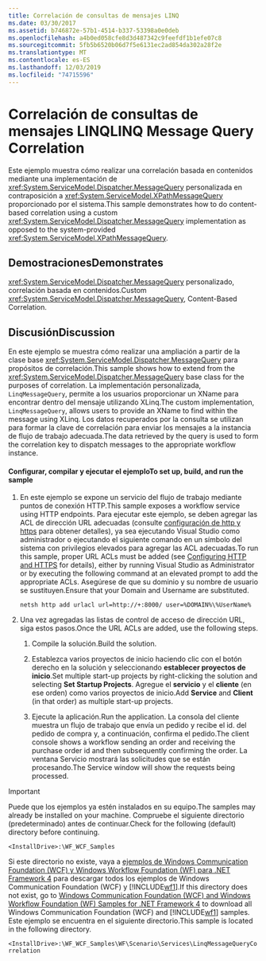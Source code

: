 ```yaml
---
title: Correlación de consultas de mensajes LINQ
ms.date: 03/30/2017
ms.assetid: b746872e-57b1-4514-b337-53398a0e0deb
ms.openlocfilehash: a4b0ed058cfe8d3d487342c9feefdf1b1efe07c8
ms.sourcegitcommit: 5fb5b6520b06d7f5e6131ec2ad854da302a28f2e
ms.translationtype: MT
ms.contentlocale: es-ES
ms.lasthandoff: 12/03/2019
ms.locfileid: "74715596"
---
```

# <a name="linq-message-query-correlation"></a><span data-ttu-id="6a15f-102">Correlación de consultas de mensajes LINQ</span><span class="sxs-lookup"><span data-stu-id="6a15f-102">LINQ Message Query Correlation</span></span>
<span data-ttu-id="6a15f-103">Este ejemplo muestra cómo realizar una correlación basada en contenidos mediante una implementación de <xref:System.ServiceModel.Dispatcher.MessageQuery> personalizada en contraposición a <xref:System.ServiceModel.XPathMessageQuery> proporcionado por el sistema.</span><span class="sxs-lookup"><span data-stu-id="6a15f-103">This sample demonstrates how to do content-based correlation using a custom <xref:System.ServiceModel.Dispatcher.MessageQuery> implementation as opposed to the system-provided <xref:System.ServiceModel.XPathMessageQuery>.</span></span>  
  
## <a name="demonstrates"></a><span data-ttu-id="6a15f-104">Demostraciones</span><span class="sxs-lookup"><span data-stu-id="6a15f-104">Demonstrates</span></span>  
 <span data-ttu-id="6a15f-105"><xref:System.ServiceModel.Dispatcher.MessageQuery> personalizado, correlación basada en contenidos.</span><span class="sxs-lookup"><span data-stu-id="6a15f-105">Custom <xref:System.ServiceModel.Dispatcher.MessageQuery>, Content-Based Correlation.</span></span>  
  
## <a name="discussion"></a><span data-ttu-id="6a15f-106">Discusión</span><span class="sxs-lookup"><span data-stu-id="6a15f-106">Discussion</span></span>  
 <span data-ttu-id="6a15f-107">En este ejemplo se muestra cómo realizar una ampliación a partir de la clase base <xref:System.ServiceModel.Dispatcher.MessageQuery> para propósitos de correlación.</span><span class="sxs-lookup"><span data-stu-id="6a15f-107">This sample shows how to extend from the <xref:System.ServiceModel.Dispatcher.MessageQuery> base class for the purposes of correlation.</span></span> <span data-ttu-id="6a15f-108">La implementación personalizada, `LinqMessageQuery`, permite a los usuarios proporcionar un XName para encontrar dentro del mensaje utilizando XLinq.</span><span class="sxs-lookup"><span data-stu-id="6a15f-108">The custom implementation, `LinqMessageQuery`, allows users to provide an XName to find within the message using XLinq.</span></span> <span data-ttu-id="6a15f-109">Los datos recuperados por la consulta se utilizan para formar la clave de correlación para enviar los mensajes a la instancia de flujo de trabajo adecuada.</span><span class="sxs-lookup"><span data-stu-id="6a15f-109">The data retrieved by the query is used to form the correlation key to dispatch messages to the appropriate workflow instance.</span></span>  
  
#### <a name="to-set-up-build-and-run-the-sample"></a><span data-ttu-id="6a15f-110">Configurar, compilar y ejecutar el ejemplo</span><span class="sxs-lookup"><span data-stu-id="6a15f-110">To set up, build, and run the sample</span></span>  
  
1. <span data-ttu-id="6a15f-111">En este ejemplo se expone un servicio del flujo de trabajo mediante puntos de conexión HTTP.</span><span class="sxs-lookup"><span data-stu-id="6a15f-111">This sample exposes a workflow service using HTTP endpoints.</span></span> <span data-ttu-id="6a15f-112">Para ejecutar este ejemplo, se deben agregar las ACL de dirección URL adecuadas (consulte [configuración de http y https](https://go.microsoft.com/fwlink/?LinkId=70353) para obtener detalles), ya sea ejecutando Visual Studio como administrador o ejecutando el siguiente comando en un símbolo del sistema con privilegios elevados para agregar las ACL adecuadas.</span><span class="sxs-lookup"><span data-stu-id="6a15f-112">To run this sample, proper URL ACLs must be added (see [Configuring HTTP and HTTPS](https://go.microsoft.com/fwlink/?LinkId=70353) for details), either by running Visual Studio as Administrator or by executing the following command at an elevated prompt to add the appropriate ACLs.</span></span> <span data-ttu-id="6a15f-113">Asegúrese de que su dominio y su nombre de usuario se sustituyen.</span><span class="sxs-lookup"><span data-stu-id="6a15f-113">Ensure that your Domain and Username are substituted.</span></span>  
  
    ```console  
    netsh http add urlacl url=http://+:8000/ user=%DOMAIN%\%UserName%  
    ```  
  
2. <span data-ttu-id="6a15f-114">Una vez agregadas las listas de control de acceso de dirección URL, siga estos pasos.</span><span class="sxs-lookup"><span data-stu-id="6a15f-114">Once the URL ACLs are added, use the following steps.</span></span>  
  
    1. <span data-ttu-id="6a15f-115">Compile la solución.</span><span class="sxs-lookup"><span data-stu-id="6a15f-115">Build the solution.</span></span>  
  
    2. <span data-ttu-id="6a15f-116">Establezca varios proyectos de inicio haciendo clic con el botón derecho en la solución y seleccionando **establecer proyectos de inicio**.</span><span class="sxs-lookup"><span data-stu-id="6a15f-116">Set multiple start-up projects by right-clicking the solution and selecting **Set Startup Projects**.</span></span> <span data-ttu-id="6a15f-117">Agregue el **servicio** y el **cliente** (en ese orden) como varios proyectos de inicio.</span><span class="sxs-lookup"><span data-stu-id="6a15f-117">Add **Service** and **Client** (in that order) as multiple start-up projects.</span></span>  
  
    3. <span data-ttu-id="6a15f-118">Ejecute la aplicación.</span><span class="sxs-lookup"><span data-stu-id="6a15f-118">Run the application.</span></span> <span data-ttu-id="6a15f-119">La consola del cliente muestra un flujo de trabajo que envía un pedido y recibe el id. del pedido de compra y, a continuación, confirma el pedido.</span><span class="sxs-lookup"><span data-stu-id="6a15f-119">The client console shows a workflow  sending an order and receiving the purchase order id and then subsequently confirming the order.</span></span> <span data-ttu-id="6a15f-120">La ventana Servicio mostrará las solicitudes que se están procesando.</span><span class="sxs-lookup"><span data-stu-id="6a15f-120">The Service window will show the requests being processed.</span></span>  
  
> [!IMPORTANT]
> <span data-ttu-id="6a15f-121">Puede que los ejemplos ya estén instalados en su equipo.</span><span class="sxs-lookup"><span data-stu-id="6a15f-121">The samples may already be installed on your machine.</span></span> <span data-ttu-id="6a15f-122">Compruebe el siguiente directorio (predeterminado) antes de continuar.</span><span class="sxs-lookup"><span data-stu-id="6a15f-122">Check for the following (default) directory before continuing.</span></span>  
>   
> `<InstallDrive>:\WF_WCF_Samples`  
>   
> <span data-ttu-id="6a15f-123">Si este directorio no existe, vaya a [ejemplos de Windows Communication Foundation (WCF) y Windows Workflow Foundation (WF) para .NET Framework 4](https://www.microsoft.com/download/details.aspx?id=21459) para descargar todos los ejemplos de Windows Communication Foundation (WCF) y [!INCLUDE[wf1](../../../../includes/wf1-md.md)].</span><span class="sxs-lookup"><span data-stu-id="6a15f-123">If this directory does not exist, go to [Windows Communication Foundation (WCF) and Windows Workflow Foundation (WF) Samples for .NET Framework 4](https://www.microsoft.com/download/details.aspx?id=21459) to download all Windows Communication Foundation (WCF) and [!INCLUDE[wf1](../../../../includes/wf1-md.md)] samples.</span></span> <span data-ttu-id="6a15f-124">Este ejemplo se encuentra en el siguiente directorio.</span><span class="sxs-lookup"><span data-stu-id="6a15f-124">This sample is located in the following directory.</span></span>  
>   
> `<InstallDrive>:\WF_WCF_Samples\WF\Scenario\Services\LinqMessageQueryCorrelation`
